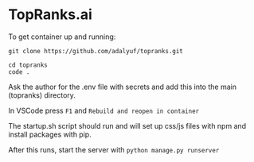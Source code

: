 # TopRanks.ai

To get container up and running:

```
git clone https://github.com/adalyuf/topranks.git
```

```
cd topranks
code .
```

Ask the author for the .env file with secrets and add this into the main (topranks) directory.

In VSCode press `F1` and `Rebuild and reopen in container`

The startup.sh script should run and will set up css/js files with npm and install packages with pip.

After this runs, start the server with `python manage.py runserver`

